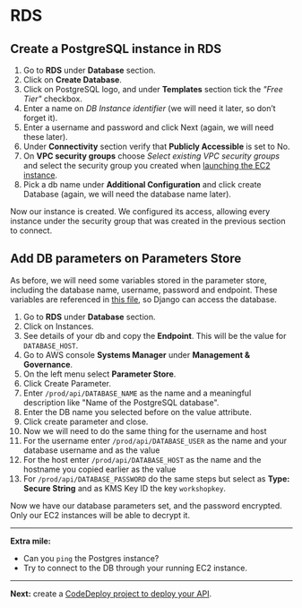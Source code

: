 # RDS

## Create a PostgreSQL instance in RDS
1. Go to **RDS** under **Database** section.
2. Click on **Create Database**.
3. Click on PostgreSQL logo, and under **Templates** section tick the _"Free Tier"_ checkbox.
7. Enter a name on _DB Instance identifier_ (we will need it later, so don’t forget it).
8. Enter a username and password and click Next (again, we will need these later).
9. Under **Connectivity** section verify that **Publicly Accessible** is set to No.
11. On **VPC security groups** choose _Select existing VPC security groups_ and select the security group you created when [launching the EC2 instance](/workshop/s3-web-ec2-api-rds/02-EC2-instances.md#launch-your-first-ec2-instance).
11. Pick a db name under **Additional Configuration** and click create Database (again, we will need the database name later).

Now our instance is created. We configured its access, allowing every instance under the security group that was created in the previous section to connect.

## Add DB parameters on Parameters Store

As before, we will need some variables stored in the parameter store, including the database name, username, password and endpoint. These variables are referenced in [this file](/backend/conduit/settings/ec2.py), so Django can access the database.

1. Go to **RDS** under **Database** section.
2. Click on Instances.
3. See details of your db and copy the **Endpoint**. This will be the value for `DATABASE_HOST`.
4. Go to AWS console **Systems Manager** under **Management & Governance**.
5. On the left menu select **Parameter Store**.
6. Click Create Parameter.
7. Enter  `/prod/api/DATABASE_NAME` as the name and a meaningful description like "Name of the PostgreSQL database".
8. Enter the DB name you selected before on the value attribute.
9. Click create parameter and close.
10. Now we will need to do the same thing for the username and host
  1. For the username enter `/prod/api/DATABASE_USER` as the name and your database username and as the value
  2. For the host enter `/prod/api/DATABASE_HOST` as the name and the hostname you copied earlier as the value
11. For `/prod/api/DATABASE_PASSWORD` do the same steps but select as **Type: Secure String** and as KMS Key ID the key `workshopkey`.

Now we have our database parameters set, and the password encrypted. Only our EC2 instances will be able to decrypt it.

---
**Extra mile:**

- Can you `ping` the Postgres instance?
- Try to connect to the DB through your running EC2 instance.

---

**Next:** create a [CodeDeploy project to deploy your API](/workshop/s3-web-ec2-api-rds/04-code-deploy.md).
